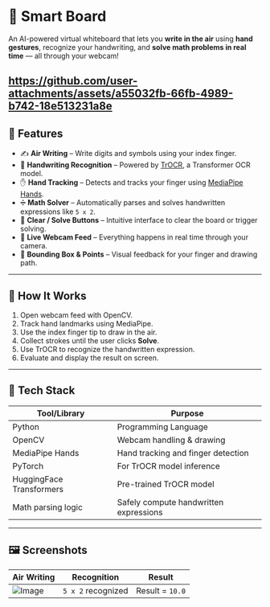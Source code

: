 # 🧠 Smart Board

An AI-powered virtual whiteboard that lets you **write in the air** using **hand gestures**, recognize your handwriting, and **solve math problems in real time** — all through your webcam!


https://github.com/user-attachments/assets/a55032fb-66fb-4989-b742-18e513231a8e
---

## 📌 Features

- ✍️ **Air Writing** – Write digits and symbols using your index finger.
- 🧠 **Handwriting Recognition** – Powered by [TrOCR](https://huggingface.co/microsoft/trocr-base-handwritten), a Transformer OCR model.
- ✋ **Hand Tracking** – Detects and tracks your finger using [MediaPipe Hands](https://google.github.io/mediapipe/solutions/hands.html).
- ➗ **Math Solver** – Automatically parses and solves handwritten expressions like `5 x 2`.
- 🧼 **Clear / Solve Buttons** – Intuitive interface to clear the board or trigger solving.
- 🎥 **Live Webcam Feed** – Everything happens in real time through your camera.
- 🔲 **Bounding Box & Points** – Visual feedback for your finger and drawing path.

---

## 🚀 How It Works

1. Open webcam feed with OpenCV.
2. Track hand landmarks using MediaPipe.
3. Use the index finger tip to draw in the air.
4. Collect strokes until the user clicks **Solve**.
5. Use TrOCR to recognize the handwritten expression.
6. Evaluate and display the result on screen.

---

## 🧰 Tech Stack

| Tool/Library            | Purpose                                 |
|-------------------------|-----------------------------------------|
| Python                  | Programming Language                    |
| OpenCV                  | Webcam handling & drawing               |
| MediaPipe Hands         | Hand tracking and finger detection      |
| PyTorch                 | For TrOCR model inference               |
| HuggingFace Transformers| Pre-trained TrOCR model                 |
| Math parsing logic      | Safely compute handwritten expressions  |

---

## 🖼️ Screenshots

| Air Writing | Recognition | Result |
|-------------|-------------|--------|
| ![Image](https://github.com/user-attachments/assets/d58c7e04-d898-4370-bb90-434337865fcf) | `5 x 2` recognized | Result = `10.0` |



